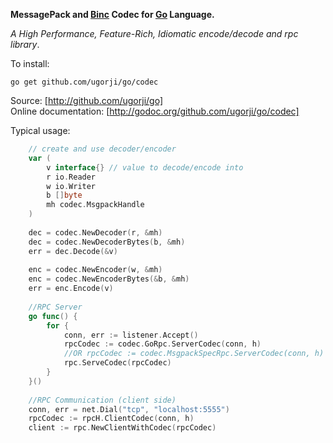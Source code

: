 **MessagePack and [Binc](http://github.com/ugorji/binc) Codec for [Go](http://golang.org) Language.**

*A High Performance, Feature-Rich, Idiomatic encode/decode and rpc library*.

To install:

    go get github.com/ugorji/go/codec

Source: [http://github.com/ugorji/go]  
Online documentation: [http://godoc.org/github.com/ugorji/go/codec]  

Typical usage:

```go
    // create and use decoder/encoder
    var (
        v interface{} // value to decode/encode into
        r io.Reader
        w io.Writer
        b []byte
        mh codec.MsgpackHandle
    )
    
    dec = codec.NewDecoder(r, &mh)
    dec = codec.NewDecoderBytes(b, &mh)
    err = dec.Decode(&v) 
    
    enc = codec.NewEncoder(w, &mh)
    enc = codec.NewEncoderBytes(&b, &mh)
    err = enc.Encode(v)
    
    //RPC Server
    go func() {
        for {
            conn, err := listener.Accept()
            rpcCodec := codec.GoRpc.ServerCodec(conn, h)
            //OR rpcCodec := codec.MsgpackSpecRpc.ServerCodec(conn, h)
            rpc.ServeCodec(rpcCodec)
        }
    }()
    
    //RPC Communication (client side)
    conn, err = net.Dial("tcp", "localhost:5555")
    rpcCodec := rpcH.ClientCodec(conn, h)
    client := rpc.NewClientWithCodec(rpcCodec)
```

